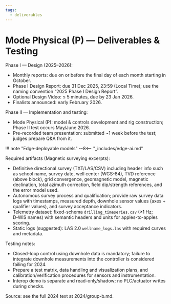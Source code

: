 ```yaml
---
tags:
  - deliverables
---
```


# Mode Physical (P) — Deliverables & Testing

Phase I — Design (2025–2026):

- Monthly reports: due on or before the final day of each month starting in October.
- Phase I Design Report: due 31 Dec 2025, 23:59 (Local Time); use the naming convention “2025 <School Abbrev> Phase I Design Report”.
- Optional Design Video: ≤ 5 minutes, due by 23 Jan 2026.
- Finalists announced: early February 2026.

Phase II — Implementation and testing:

- Mode Physical (P): model & controls development and rig construction; Phase II test occurs May/June 2026.
- Pre-recorded team presentation: submitted ~1 week before the test; judges prepare Q&A from it.

!!! note "Edge‑deployable models"
    --8<-- "_includes/edge-ai.md"

Required artifacts (Magnetic surveying excerpts):

- Definitive directional survey (TXT/LAS/CSV) including header info such as school name, survey date, well center (WGS-84), TVD reference (above block), grid convergence, geomagnetic model, magnetic declination, total azimuth correction, field dip/strength references, and the error model used.
- Autonomous survey process and qualification; provide raw survey data logs with timestamps, measured depth, downhole sensor values (axes + qualifier values), and survey acceptance indicators.
- Telemetry dataset: fixed-schema `drilling_timeseries.csv` (≥1 Hz; D‑WIS names) with semantic headers and units for apples-to-apples scoring.
- Static logs (suggested): LAS 2.0 `wellname_logs.las` with required curves and metadata.

Testing notes:

- Closed-loop control using downhole data is mandatory; failure to integrate downhole measurements into the controller is considered failing for 2024.
- Prepare a test matrix, data handling and visualization plans, and calibration/verification procedures for sensors and instrumentation.
 - Interop demo is separate and read-only/shadow; no PLC/actuator writes during checks.

Source: see the full 2024 text at 2024/group-b.md.
